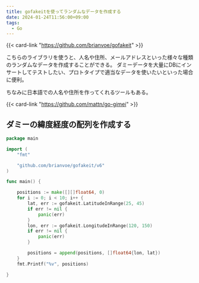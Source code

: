 ```yaml
---
title: gofakeitを使ってランダムなデータを作成する
date: 2024-01-24T11:56:00+09:00
tags:
  - Go
---
```


{{< card-link "https://github.com/brianvoe/gofakeit" >}}

こちらのライブラリを使うと、人名や住所、メールアドレスといった様々な種類のランダムなデータを作成することができる。
ダミーデータを大量にDBにインサートしてテストしたい、プロトタイプで適当なデータを使いたいといった場合に便利。

ちなみに日本語での人名や住所を作ってくれるツールもある。

{{< card-link "https://github.com/mattn/go-gimei" >}}

## ダミーの緯度経度の配列を作成する

```go
package main

import (
	"fmt"

	"github.com/brianvoe/gofakeit/v6"
)

func main() {

	positions := make([][]float64, 0)
	for i := 0; i < 10; i++ {
		lat, err := gofakeit.LatitudeInRange(25, 45)
		if err != nil {
			panic(err)
		}
		lon, err := gofakeit.LongitudeInRange(120, 150)
		if err != nil {
			panic(err)
		}

		positions = append(positions, []float64{lon, lat})
	}
	fmt.Printf("%v", positions)

}

```
